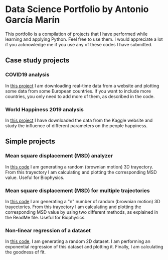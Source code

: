 # Data Science Portfolio by Antonio García Marín
This portfolio is a compilation of projects that I have performed while learning and applying Python. Feel free to use them. I would appreciate a lot if you acknowledge me if you use any of these codes I have submitted.

## Case study projects

### COVID19 analysis
In [this project](https://github.com/agmarin87/agmarin-PythonProjects/tree/master/COVID%20project) I am downloading real-time data from a website and plotting some data from some European countries. If you want to include more countries, you only need to add more of them, as described in the code.

### World Happiness 2019 analysis
In [this project](https://github.com/agmarin87/agmarin-PythonProjects/tree/master/World%20happiness) I have downloaded the data from the Kaggle website and study the influence of different parameters on the people happiness.

## Simple projects

### Mean square displacement (MSD) analyzer
In [this code](https://github.com/agmarin87/agmarin-PythonProjects/blob/master/MSD-calculation.py) I am generating a random (brownian motion) 3D trayectory. From this trayectory I am calculating and plotting the corresponding MSD value. Useful for Biophysics.

### Mean square displacement (MSD) for multiple trajectories
In [this code](https://github.com/agmarin87/agmarin-PythonProjects/tree/master/MSD%20project) I am generating a "n" number of random (brownian motion) 3D trayectories. From this trayectory I am calculating and plotting the corresponding MSD value by using two different methods, as explained in the ReadMe file. Useful for Biophysics.

### Non-linear regression of a dataset
In [this code](https://github.com/agmarin87/agmarin-PythonProjects/blob/master/Nonlinear_fitting_curves.py), I am generating a random 2D dataset. I am performing an exponential regression of this dataset and plotting it. Finally, I am calculating the goodness of fit.

